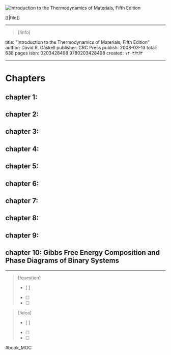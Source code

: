 ![Introduction to the Thermodynamics of Materials, Fifth Edition](https://books.google.com/books/publisher/content/images/frontcover/3xfcBQAAQBAJ?fife=w600-h900&source=gbs_api> )

[[|file]] 

---
> [!info] 
>  
title: "Introduction to the Thermodynamics of Materials, Fifth Edition"
author: David R. Gaskell
publisher: CRC Press
publish: 2008-03-13
total: 638 pages
isbn: 0203428498 9780203428498
created: ۱۴۰۳/۲/۳

---

# Chapters

## chapter 1:

## chapter 2:

## chapter 3:

## chapter 4:

## chapter 5:

## chapter 6:

## chapter 7:

## chapter 8:

## chapter 9:

## chapter 10: Gibbs Free Energy Composition and Phase Diagrams of Binary Systems


---


> [!question] 
>- [ ] 
>- [ ]  
>- [ ] 


> [!idea] 
> - [ ] 
>- [ ] 
>- [ ] 

#book_MOC